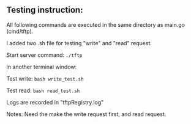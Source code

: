 ## Testing instruction:

All following commands are executed in the same directory as main.go (cmd/tftp).

I added two .sh file for testing "write" and "read" request.

Start server command: `./tftp`

In another terminal window:

Test write: `bash write_test.sh`

Test read: `bash read_test.sh`

Logs are recorded in "tftpRegistry.log"

Notes: Need the make the write request first, and read request. 